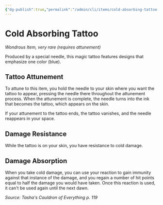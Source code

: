 ```yaml
---
{"dg-publish":true,"permalink":"/admin/cli/items/cold-absorbing-tattoo-tce/","tags":["compendium/src/5e/tce","item/attunement/required","item/rarity/very-rare","item/wondrous"],"updated":"2025-01-11T15:32:15.892+00:00"}
---
```


# Cold Absorbing Tattoo
*Wondrous Item, very rare (requires attunement)*  


Produced by a special needle, this magic tattoo features designs that emphasize one color (blue).

## Tattoo Attunement

To attune to this item, you hold the needle to your skin where you want the tattoo to appear, pressing the needle there throughout the attunement process. When the attunement is complete, the needle turns into the ink that becomes the tattoo, which appears on the skin.

If your attunement to the tattoo ends, the tattoo vanishes, and the needle reappears in your space.

## Damage Resistance

While the tattoo is on your skin, you have resistance to cold damage.

## Damage Absorption

When you take cold damage, you can use your reaction to gain immunity against that instance of the damage, and you regain a number of hit points equal to half the damage you would have taken. Once this reaction is used, it can't be used again until the next dawn.

*Source: Tasha's Cauldron of Everything p. 119*